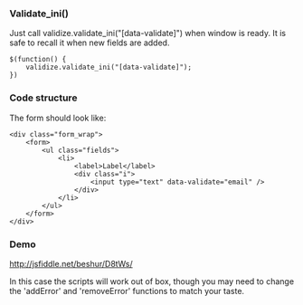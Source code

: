 ### Validate_ini()
Just call validize.validate_ini("[data-validate]") when window is ready. It is safe to recall it when new fields are added.

```
$(function() {
	validize.validate_ini("[data-validate]");
})
```

### Code structure
The form should look like:

```
<div class="form_wrap">
	<form>
		<ul class="fields">
			<li>
				<label>Label</label>
				<div class="i">
					<input type="text" data-validate="email" />
				</div>
			</li>
		</ul>
	</form>
</div>
```

### Demo
http://jsfiddle.net/beshur/D8tWs/

In this case the scripts will work out of box, though you may need to change the 'addError' and 'removeError' functions to match your taste.
